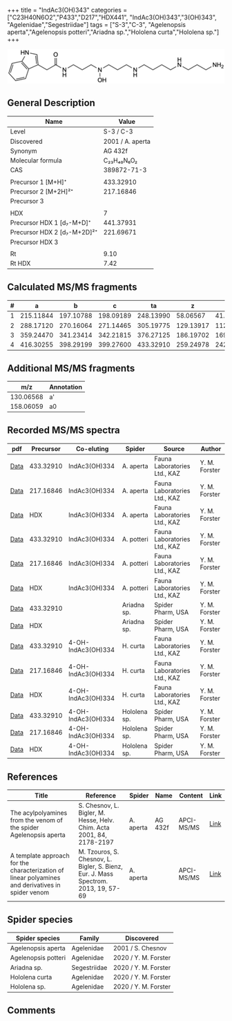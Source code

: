 +++
title = "IndAc3(OH)343"
categories = ["C23H40N6O2","P433","D217","HDX441",
"IndAc3(OH)343","3(OH)343",
"Agelenidae","Segestriidae"]
tags = ["S-3","C-3",
"Agelenopsis aperta","Agelenopsis potteri","Ariadna sp.","Hololena curta","Hololena sp."]
+++

![](/img/IndAc3(OH)343.png)

## General Description

| Name                        | Value            |
|-----------------------------|------------------|
| Level                       | S-3 / C-3               |
| Discovered                  | 2001 / A. aperta |
| Synonym                     | AG 432f          |
| Molecular formula           | C₂₃H₄₀N₆O₂       |
| CAS                         | 389872-71-3      |
|                             |                  |
| Precursor 1 [M+H]⁺          | 433.32910        |
| Precursor 2 [M+2H]²⁺        | 217.16846        |
| Precursor 3                 |                  |
|                             |                  |
| HDX                         | 7                |
| Precursor HDX 1 [d₇-M+D]⁺   | 441.37931        |
| Precursor HDX 2 [d₇-M+2D]²⁺ | 221.69671        |
| Precursor HDX 3             |                  |
|                             |                  |
| Rt                          | 9.10             |
| Rt HDX                      | 7.42             |

## Calculated MS/MS fragments

| # | a         | b         | c         | ta        | z         | y         | tz        |
|---|-----------|-----------|-----------|-----------|-----------|-----------|-----------|
| 1 | 215.11844 | 197.10788 | 198.09189 | 248.13990 | 58.06567  | 41.03912  | 75.09222  |
| 2 | 288.17120 | 270.16064 | 271.14465 | 305.19775 | 129.13917 | 112.11262 | 146.16572 |
| 3 | 359.24470 | 341.23414 | 342.21815 | 376.27125 | 186.19702 | 169.17047 | 219.21848 |
| 4 | 416.30255 | 398.29199 | 399.27600 | 433.32910 | 259.24978 | 242.22323 | 276.27633 |

## Additional MS/MS fragments

| m/z       | Annotation |
|-----------|------------|
| 130.06568 | a'         |
| 158.06059 | a0         |

## Recorded MS/MS spectra

| pdf                                                              | Precursor | Co-eluting    | Spider    | Source                       | Author        |
|------------------------------------------------------------------|-----------|---------------|-----------|------------------------------|---------------|
| [Data](/pdf/A-aperta/433_IndAc3(OH)334_IndAc3(OH)343_Aa.pdf)     | 433.32910 | IndAc3(OH)334 | A. aperta | Fauna Laboratories Ltd., KAZ | Y. M. Forster |
| [Data](/pdf/A-aperta/433_IndAc3(OH)334_IndAc3(OH)343_Aa_2.pdf)   | 217.16846 | IndAc3(OH)334 | A. aperta | Fauna Laboratories Ltd., KAZ | Y. M. Forster |
| [Data](/pdf/A-aperta/433_IndAc3(OH)334_IndAc3(OH)343_Aa_HDX.pdf) | HDX       | IndAc3(OH)334 | A. aperta | Fauna Laboratories Ltd., KAZ | Y. M. Forster |
| [Data](/pdf/A-potteri/433_IndAc3(OH)334_IndAc3(OH)343_Ap.pdf) | 433.32910 | IndAc3(OH)334          | A. potteri | Fauna Laboratories Ltd., KAZ | Y. M. Forster |
| [Data](/pdf/A-potteri/433_IndAc3(OH)334_IndAc3(OH)343_Ap_2.pdf) | 217.16846 | IndAc3(OH)334          | A. potteri | Fauna Laboratories Ltd., KAZ | Y. M. Forster |
| [Data](/pdf/A-potteri/433_IndAc3(OH)334_IndAc3(OH)343_Ap_HDX.pdf) | HDX | IndAc3(OH)334          | A. potteri | Fauna Laboratories Ltd., KAZ | Y. M. Forster |
| [Data](/pdf/Ariadna-sp/433_IndAc3(OH)343_Ar-sp.pdf) | 433.32910 |           | Ariadna sp. | Spider Pharm, USA | Y. M. Forster |
| [Data](/pdf/Ariadna-sp/433_IndAc3(OH)343_Ar-sp_HDX.pdf) | HDX |           | Ariadna sp. | Spider Pharm, USA | Y. M. Forster |
| [Data](/pdf/H-curta/433_IndAc3(OH)334_IndAc3(OH)343_Hc.pdf) | 433.32910 | 4-OH-IndAc3(OH)334          | H. curta | Fauna Laboratories Ltd., KAZ | Y. M. Forster |
| [Data](/pdf/H-curta/433_IndAc3(OH)334_IndAc3(OH)343_Hc_2.pdf) | 217.16846 | 4-OH-IndAc3(OH)334          | H. curta | Fauna Laboratories Ltd., KAZ | Y. M. Forster |
| [Data](/pdf/H-curta/433_IndAc3(OH)334_IndAc3(OH)343_Hc_HDX.pdf) | HDX | 4-OH-IndAc3(OH)334          | H. curta | Fauna Laboratories Ltd., KAZ | Y. M. Forster |
| [Data](/pdf/Hololena-sp/433_IndAc3(OH)334_IndAc3(OH)343_Ho-sp.pdf) | 433.32910 | 4-OH-IndAc3(OH)334          | Hololena sp. | Spider Pharm, USA | Y. M. Forster |
| [Data](/pdf/Hololena-sp/433_IndAc3(OH)334_IndAc3(OH)343_Ho-sp_2.pdf) | 217.16846 | 4-OH-IndAc3(OH)334          | Hololena sp. | Spider Pharm, USA | Y. M. Forster |
| [Data](/pdf/Hololena-sp/433_IndAc3(OH)334_IndAc3(OH)343_Ho-sp_HDX.pdf) | HDX | 4-OH-IndAc3(OH)334          | Hololena sp. | Spider Pharm, USA | Y. M. Forster |


## References

| Title                                                                                             | Reference                                                                           | Spider    | Name    | Content    | Link                                                                                                                          |
|---------------------------------------------------------------------------------------------------|-------------------------------------------------------------------------------------|-----------|---------|------------|-------------------------------------------------------------------------------------------------------------------------------|
| The acylpolyamines from the venom of the spider Agelenopsis aperta                                | S. Chesnov, L. Bigler, M. Hesse, Helv. Chim. Acta 2001, 84, 2178-2197               | A. aperta | AG 432f | APCI-MS/MS | [Link](https://onlinelibrary.wiley.com/doi/abs/10.1002/1522-2675%2820010815%2984%3A8%3C2178%3A%3AAID-HLCA2178%3E3.0.CO%3B2-N) |
| A template approach for the characterization of linear polyamines and derivatives in spider venom | M. Tzouros, S. Chesnov, L. Bigler, S. Bienz, Eur. J. Mass Spectrom. 2013, 19, 57-69 | A. aperta |         | APCI-MS/MS | [Link](https://journals.sagepub.com/doi/10.1255/ejms.1213)                                                                    |

## Spider species

| Spider species     | Family     | Discovered        |
|--------------------|------------|-------------------|
| Agelenopsis aperta | Agelenidae | 2001 / S. Chesnov |
| Agelenopsis potteri | Agelenidae | 2020 / Y. M. Forster |
| Ariadna sp. | Segestriidae | 2020 / Y. M. Forster |
| Hololena curta | Agelenidae | 2020 / Y. M. Forster |
| Hololena sp. | Agelenidae | 2020 / Y. M. Forster |


## Comments